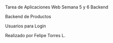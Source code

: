 Tarea de Aplicaciones Web Semana 5 y 6 Backend

Backend de Productos

Usuarios para Login

Realizado por Felipe Torres L.
